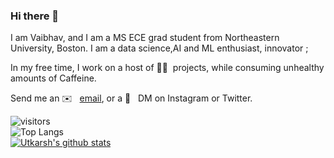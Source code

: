 ### Hi there 👋

I am Vaibhav, and I am a MS ECE grad student from Northeastern University, Boston. I am a data science,AI and ML enthusiast, innovator ;

In my free time, I work on a host of 🤞🏻&nbsp; projects, while consuming unhealthy amounts of Caffeine.

Send me an ✉️ &nbsp; [email](mailto:vaibhavk05092001@gmail.com), or a 💬 &nbsp; DM on Instagram or Twitter.


![visitors](https://visitor-badge.laobi.icu/badge?page_id=Vaibhavvk7)<br/>
![Top Langs](https://github-readme-stats.vercel.app/api/top-langs/?username=Vaibhavvk7&hide=html&bg_color=161b22&text_color=ffffff)<br>
[![Utkarsh's github stats](https://github-readme-stats.vercel.app/api?username=Vaibhavvk7&bg_color=161b22&text_color=ffffff)](https://github.com/anuraghazra/github-readme-stats)

